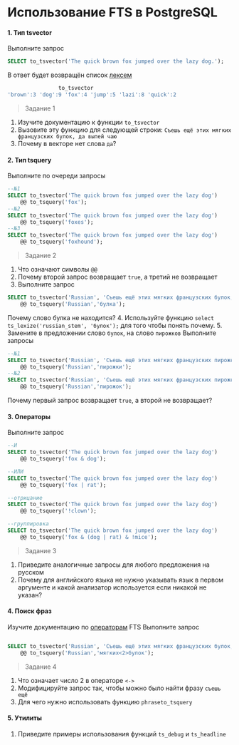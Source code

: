 ﻿# Использование FTS в PostgreSQL
#### 1. Тип tsvector
Выполните запрос
```sql
SELECT to_tsvector('The quick brown fox jumped over the lazy dog.');
```
В ответ будет возвращён список [лексем](https://en.wikipedia.org/wiki/Lexeme)
```sql
                to_tsvector
'brown':3 'dog':9 'fox':4 'jump':5 'lazi':8 'quick':2
```

> Задание 1
1. Изучите документацию к функции `to_tsvector`
2. Вызовите эту функцию для следующей строки: `Съешь ещё этих мягких французских булок, да выпей чаю`
3. Почему в векторе нет слова `да`?

#### 2. Тип tsquery
Выполните по очереди запросы
```sql
--№1
SELECT to_tsvector('The quick brown fox jumped over the lazy dog')  
    @@ to_tsquery('fox');
--№2
SELECT to_tsvector('The quick brown fox jumped over the lazy dog')  
    @@ to_tsquery('foxes');
--№3 
SELECT to_tsvector('The quick brown fox jumped over the lazy dog')  
    @@ to_tsquery('foxhound');
```

> Задание 2
1. Что означают символы `@@`
2. Почему второй запрос возвращает `true`, а третий не возвращает
3. Выполните запрос
```sql
SELECT to_tsvector('Russian', 'Съешь ещё этих мягких французских булок, да выпей чаю.')
    @@ to_tsquery('Russian','булка');
```
Почему слово булка не находится?
4. Используйте функцию `select ts_lexize('russian_stem', 'булок');` для того чтобы понять почему.
5. Замените в предложении слово `булок`, на слово `пирожков`
Выполните запросы
```sql
--№1
SELECT to_tsvector('Russian', 'Съешь ещё этих мягких французских пирожков, да выпей чаю.')
    @@ to_tsquery('Russian','пирожки');
--№2
SELECT to_tsvector('Russian', 'Съешь ещё этих мягких французских пирожков, да выпей чаю.')
    @@ to_tsquery('Russian','пирожок');
```
Почему первый запрос возвращает `true`, а второй не возвращает?

#### 3. Операторы
Выполните запрос
```sql
--И
SELECT to_tsvector('The quick brown fox jumped over the lazy dog')  
    @@ to_tsquery('fox & dog');

--ИЛИ
SELECT to_tsvector('The quick brown fox jumped over the lazy dog')  
    @@ to_tsquery('fox | rat');

--отрицание
SELECT to_tsvector('The quick brown fox jumped over the lazy dog')  
    @@ to_tsquery('!clown');

--группировка
SELECT to_tsvector('The quick brown fox jumped over the lazy dog')  
    @@ to_tsquery('fox & (dog | rat) & !mice');
```
> Задание 3
1. Приведите аналогичные запросы для любого предложения на русском
2. Почему для английского языка не нужно указывать язык в первом аргументе и какой анализатор используется если никакой не указан?


#### 4. Поиск фраз
Изучите документацию по [операторам](https://www.postgresql.org/docs/current/functions-textsearch.html) FTS
Выполните запрос
```sql

SELECT to_tsvector('Russian', 'Съешь ещё этих мягких французских булок, да выпей чаю.')
    @@ to_tsquery('Russian','мягких<2>булок');
```
> Задание 4
1. Что означает число 2 в операторе `<->`
2. Модифицируйте запрос так, чтобы можно было найти фразу `съешь ещё`
3. Для чего нужно использовать функцию `phraseto_tsquery`

#### 5. Утилиты
1. Приведите примеры использования функций `ts_debug` и  `ts_headline`